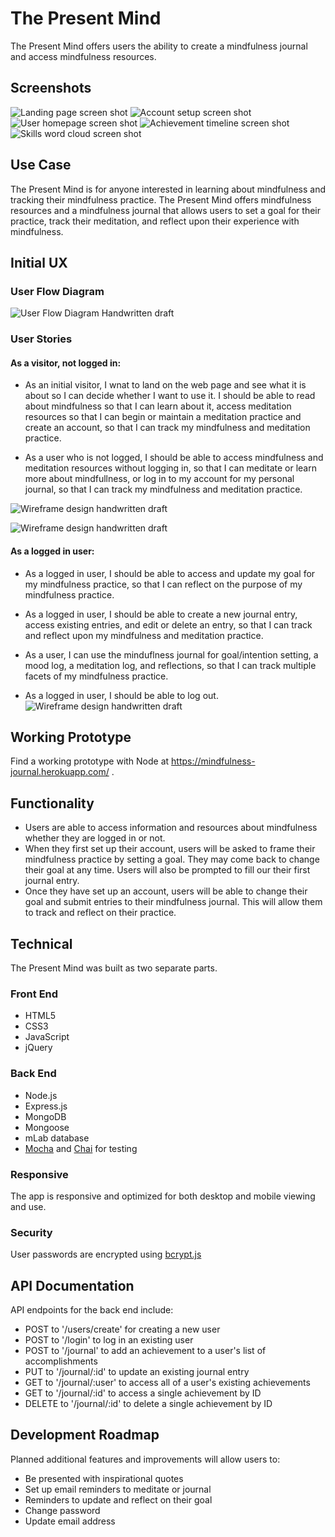 # The Present Mind

The Present Mind offers users the ability to create a mindfulness journal and access mindfulness resources.

## Screenshots
![Landing page screen shot](https://github.com/Marjona6/not-just-luck-thinkful-full-stack-capstone/blob/master/public/img/njl01.png)
![Account setup screen shot](https://github.com/Marjona6/not-just-luck-thinkful-full-stack-capstone/blob/master/public/img/njl02.png)
![User homepage screen shot](https://github.com/Marjona6/not-just-luck-thinkful-full-stack-capstone/blob/master/public/img/njl03.png)
![Achievement timeline screen shot](https://github.com/Marjona6/not-just-luck-thinkful-full-stack-capstone/blob/master/public/img/njl04.png)
![Skills word cloud screen shot](https://github.com/Marjona6/not-just-luck-thinkful-full-stack-capstone/blob/master/public/img/njl05.png)

## Use Case
The Present Mind is for anyone interested in learning about mindfulness and tracking their mindfulness practice. The Present Mind offers mindfulness resources and a mindfulness journal that allows users to set a goal for their practice, track their meditation, and reflect upon their experience with mindfulness.

## Initial UX

### User Flow Diagram

![User Flow Diagram Handwritten draft](https://github.com/jgmil/mindfulness-journal-node-capstone/blob/master/public/img/IMG_20180425_165402.jpg?raw=true)

### User Stories

#### As a visitor, not logged in:

* As an initial visitor, I wnat to land on the web page and see what it is about so I can decide whether I want to use it. I should be able to read about mindfulness so that I can learn about it, access meditation resources so that I can begin or maintain a meditation practice and create an account, so that I can track my mindfulness and meditation practice.

* As a user who is not logged, I should be able to access mindfulness and meditation resources without logging in, so that I can meditate or learn more about mindfullness, or log in to my account for my personal journal, so that I can track my mindfulness and meditation practice.

![Wireframe design handwritten draft](https://github.com/jgmil/mindfulness-journal-node-capstone/blob/master/public/img/IMG_20180425_163423.jpg?raw=true)

![Wireframe design handwritten draft](https://github.com/jgmil/mindfulness-journal-node-capstone/blob/master/public/img/IMG_20180425_163427.jpg?raw=true)

#### As a logged in user:

* As a logged in user, I should be able to access and update my goal for my mindfulness practice,
so that I can reflect on the purpose of my mindfulness practice.

* As a logged in user, I should be able to create a new journal entry, access existing entries, and edit or delete an entry, so that I can
track and reflect upon my mindfulness and meditation practice.

* As a user, I can use the minduflness journal for goal/intention setting, a mood log, a meditation log, and reflections, so that I can track multiple facets of my mindfulness practice.

* As a logged in user, I should be able to log out.
![Wireframe design handwritten draft](https://github.com/jgmil/mindfulness-journal-node-capstone/blob/master/public/img/IMG_20180425_163445.jpg?raw=true)


## Working Prototype
Find a working prototype with Node at https://mindfulness-journal.herokuapp.com/ .

## Functionality
* Users are able to access information and resources about mindfulness whether they are logged in or not.
* When they first set up their account, users will be asked to frame their mindfulness practice by setting a goal. They may come back to change their goal at any time. Users will also be prompted to fill our their first journal entry.
* Once they have set up an account, users will be able to change their goal and submit entries to their mindfulness journal. This will allow them to track and reflect on their practice.

## Technical
The Present Mind was built as two separate parts.

### Front End

* HTML5
* CSS3
* JavaScript
* jQuery

### Back End

* Node.js
* Express.js
* MongoDB
* Mongoose
* mLab database
* [Mocha](https://mochajs.org) and [Chai](http://chaijs.com/) for testing


### Responsive
The app is responsive and optimized for both desktop and mobile viewing and use.

### Security

User passwords are encrypted using [bcrypt.js](https://github.com/dcodeIO/bcrypt.js)

## API Documentation
API endpoints for the back end include:
* POST to '/users/create' for creating a new user
* POST to '/login' to log in an existing user
* POST to '/journal' to add an achievement to a user's list of accomplishments
* PUT to '/journal/:id' to update an existing journal entry
* GET to '/journal/:user' to access all of a user's existing achievements
* GET to '/journal/:id' to access a single achievement by ID
* DELETE to '/journal/:id' to delete a single achievement by ID

## Development Roadmap
Planned additional features and improvements will allow users to:
* Be presented with inspirational quotes
* Set up email reminders to meditate or journal
* Reminders to update and reflect on their goal
* Change password
* Update email address
